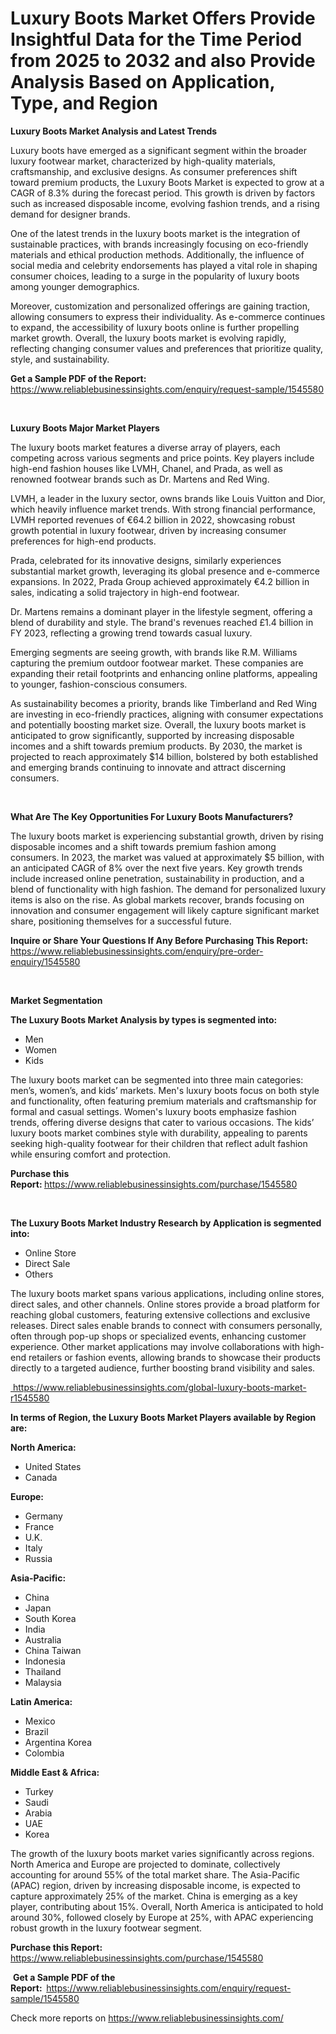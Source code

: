 <p><h1>Luxury Boots Market Offers Provide Insightful Data for the Time Period from 2025 to 2032 and also Provide Analysis Based on Application, Type, and Region</h1></p><p><strong>Luxury Boots Market Analysis and Latest Trends</strong></p>
<p><p>Luxury boots have emerged as a significant segment within the broader luxury footwear market, characterized by high-quality materials, craftsmanship, and exclusive designs. As consumer preferences shift toward premium products, the Luxury Boots Market is expected to grow at a CAGR of 8.3% during the forecast period. This growth is driven by factors such as increased disposable income, evolving fashion trends, and a rising demand for designer brands.</p><p>One of the latest trends in the luxury boots market is the integration of sustainable practices, with brands increasingly focusing on eco-friendly materials and ethical production methods. Additionally, the influence of social media and celebrity endorsements has played a vital role in shaping consumer choices, leading to a surge in the popularity of luxury boots among younger demographics. </p><p>Moreover, customization and personalized offerings are gaining traction, allowing consumers to express their individuality. As e-commerce continues to expand, the accessibility of luxury boots online is further propelling market growth. Overall, the luxury boots market is evolving rapidly, reflecting changing consumer values and preferences that prioritize quality, style, and sustainability.</p></p>
<p><strong>Get a Sample PDF of the Report:&nbsp;</strong> <a href="https://www.reliablebusinessinsights.com/enquiry/request-sample/1545580?utm_campaign=3045&utm_medium=2&utm_source=Github&utm_content=ia&utm_term=04042025&utm_id=luxury-boots">https://www.reliablebusinessinsights.com/enquiry/request-sample/1545580</a></p>
<p>&nbsp;</p>
<p><strong>Luxury Boots Major Market Players</strong></p>
<p><p>The luxury boots market features a diverse array of players, each competing across various segments and price points. Key players include high-end fashion houses like LVMH, Chanel, and Prada, as well as renowned footwear brands such as Dr. Martens and Red Wing.</p><p>LVMH, a leader in the luxury sector, owns brands like Louis Vuitton and Dior, which heavily influence market trends. With strong financial performance, LVMH reported revenues of €64.2 billion in 2022, showcasing robust growth potential in luxury footwear, driven by increasing consumer preferences for high-end products.</p><p>Prada, celebrated for its innovative designs, similarly experiences substantial market growth, leveraging its global presence and e-commerce expansions. In 2022, Prada Group achieved approximately €4.2 billion in sales, indicating a solid trajectory in high-end footwear.</p><p>Dr. Martens remains a dominant player in the lifestyle segment, offering a blend of durability and style. The brand's revenues reached £1.4 billion in FY 2023, reflecting a growing trend towards casual luxury.</p><p>Emerging segments are seeing growth, with brands like R.M. Williams capturing the premium outdoor footwear market. These companies are expanding their retail footprints and enhancing online platforms, appealing to younger, fashion-conscious consumers.</p><p>As sustainability becomes a priority, brands like Timberland and Red Wing are investing in eco-friendly practices, aligning with consumer expectations and potentially boosting market size. Overall, the luxury boots market is anticipated to grow significantly, supported by increasing disposable incomes and a shift towards premium products. By 2030, the market is projected to reach approximately $14 billion, bolstered by both established and emerging brands continuing to innovate and attract discerning consumers.</p></p>
<p>&nbsp;</p>
<p><strong>What Are The Key Opportunities For Luxury Boots Manufacturers?</strong></p>
<p><p>The luxury boots market is experiencing substantial growth, driven by rising disposable incomes and a shift towards premium fashion among consumers. In 2023, the market was valued at approximately $5 billion, with an anticipated CAGR of 8% over the next five years. Key growth trends include increased online penetration, sustainability in production, and a blend of functionality with high fashion. The demand for personalized luxury items is also on the rise. As global markets recover, brands focusing on innovation and consumer engagement will likely capture significant market share, positioning themselves for a successful future.</p></p>
<p><strong>Inquire or Share Your Questions If Any Before Purchasing This Report:</strong> <a href="https://www.reliablebusinessinsights.com/enquiry/pre-order-enquiry/1545580?utm_campaign=3045&utm_medium=2&utm_source=Github&utm_content=ia&utm_term=04042025&utm_id=luxury-boots">https://www.reliablebusinessinsights.com/enquiry/pre-order-enquiry/1545580</a></p>
<p>&nbsp;</p>
<p><strong>Market Segmentation</strong></p>
<p><strong>The Luxury Boots Market Analysis by types is segmented into:</strong></p>
<p><ul><li>Men</li><li>Women</li><li>Kids</li></ul></p>
<p><p>The luxury boots market can be segmented into three main categories: men’s, women’s, and kids’ markets. Men's luxury boots focus on both style and functionality, often featuring premium materials and craftsmanship for formal and casual settings. Women's luxury boots emphasize fashion trends, offering diverse designs that cater to various occasions. The kids’ luxury boots market combines style with durability, appealing to parents seeking high-quality footwear for their children that reflect adult fashion while ensuring comfort and protection.</p></p>
<p><strong>Purchase this Report:&nbsp;</strong><a href="https://www.reliablebusinessinsights.com/purchase/1545580?utm_campaign=3045&utm_medium=2&utm_source=Github&utm_content=ia&utm_term=04042025&utm_id=luxury-boots">https://www.reliablebusinessinsights.com/purchase/1545580</a></p>
<p>&nbsp;</p>
<p><strong>The Luxury Boots Market Industry Research by Application is segmented into:</strong></p>
<p><ul><li>Online Store</li><li>Direct Sale</li><li>Others</li></ul></p>
<p><p>The luxury boots market spans various applications, including online stores, direct sales, and other channels. Online stores provide a broad platform for reaching global customers, featuring extensive collections and exclusive releases. Direct sales enable brands to connect with consumers personally, often through pop-up shops or specialized events, enhancing customer experience. Other market applications may involve collaborations with high-end retailers or fashion events, allowing brands to showcase their products directly to a targeted audience, further boosting brand visibility and sales.</p></p>
<p><a href="https://www.reliablebusinessinsights.com/global-luxury-boots-market-r1545580?utm_campaign=3045&utm_medium=2&utm_source=Github&utm_content=ia&utm_term=04042025&utm_id=luxury-boots">&nbsp;https://www.reliablebusinessinsights.com/global-luxury-boots-market-r1545580</a></p>
<p><strong>In terms of Region, the Luxury Boots Market Players available by Region are:</strong></p>
<p>
    <p> <strong> North America: </strong>
        <ul>
            <li>United States</li>
            <li>Canada</li>
        </ul>
        </p> 
    <p> <strong> Europe: </strong>
        <ul>
            <li>Germany</li>
            <li>France</li>
            <li>U.K.</li>
            <li>Italy</li>
            <li>Russia</li>
        </ul>
        </p> 
    <p> <strong> Asia-Pacific: </strong>
        <ul>
            <li>China</li>
            <li>Japan</li>
            <li>South Korea</li>
            <li>India</li>
            <li>Australia</li>
            <li>China Taiwan</li>
            <li>Indonesia</li>
            <li>Thailand</li>
            <li>Malaysia</li>
        </ul>
        </p> 
    <p> <strong> Latin America: </strong>
        <ul>
            <li>Mexico</li>
            <li>Brazil</li>
            <li>Argentina Korea</li>
            <li>Colombia</li>
        </ul>
        </p> 
    <p> <strong> Middle East & Africa: </strong>
        <ul>
            <li>Turkey</li>
            <li>Saudi</li>
            <li>Arabia</li>
            <li>UAE</li>
            <li>Korea</li>
        </ul>
    </p>
    </p>
<p><p>The growth of the luxury boots market varies significantly across regions. North America and Europe are projected to dominate, collectively accounting for around 55% of the total market share. The Asia-Pacific (APAC) region, driven by increasing disposable income, is expected to capture approximately 25% of the market. China is emerging as a key player, contributing about 15%. Overall, North America is anticipated to hold around 30%, followed closely by Europe at 25%, with APAC experiencing robust growth in the luxury footwear segment.</p></p>
<p><strong>Purchase this Report: </strong><a href="https://www.reliablebusinessinsights.com/purchase/1545580?utm_campaign=3045&utm_medium=2&utm_source=Github&utm_content=ia&utm_term=04042025&utm_id=luxury-boots">https://www.reliablebusinessinsights.com/purchase/1545580</a></p>
<p>&nbsp;<strong>Get a Sample PDF of the Report:&nbsp;&nbsp;</strong><a href="https://www.reliablebusinessinsights.com/enquiry/request-sample/1545580?utm_campaign=3045&utm_medium=2&utm_source=Github&utm_content=ia&utm_term=04042025&utm_id=luxury-boots">https://www.reliablebusinessinsights.com/enquiry/request-sample/1545580</a></p>
<p><strong></strong></p>
<p>Check more reports on <a href="https://www.reliablebusinessinsights.com/?utm_campaign=3045&utm_medium=2&utm_source=Github&utm_content=ia&utm_term=04042025&utm_id=luxury-boots">https://www.reliablebusinessinsights.com/</a></p>